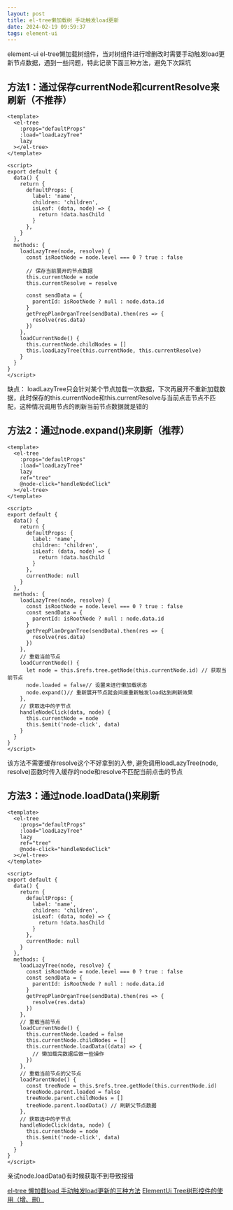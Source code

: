 ```yaml
---
layout: post
title: el-tree懒加载树 手动触发load更新
date: 2024-02-19 09:59:37
tags: element-ui
---
```

element-ui el-tree懒加载树组件，当对树组件进行增删改时需要手动触发load更新节点数据，遇到一些问题，特此记录下面三种方法，避免下次踩坑

## 方法1：通过保存currentNode和currentResolve来刷新（不推荐）
```
<template>
  <el-tree
    :props="defaultProps"
    :load="loadLazyTree"
    lazy
  ></el-tree>
</template>

<script>
export default {
  data() {
    return {
      defaultProps: {
        label: 'name',
        children: 'children',
        isLeaf: (data, node) => {
          return !data.hasChild
        }
      },
    }
  },
  methods: {
    loadLazyTree(node, resolve) {
      const isRootNode = node.level === 0 ? true : false
  
      // 保存当前展开的节点数据
      this.currentNode = node
      this.currentResolve = resolve
    
      const sendData = {
        parentId: isRootNode ? null : node.data.id
      }
      getPrepPlanOrganTree(sendData).then(res => {
        resolve(res.data)
      })
    },
    loadCurrentNode() {
      this.currentNode.childNodes = []
      this.loadLazyTree(this.currentNode, this.currentResolve)
    }
  }
}
</script>
```
缺点：
loadLazyTree只会针对某个节点加载一次数据，下次再展开不重新加载数据，此时保存的this.currentNode和this.currentResolve与当前点击节点不匹配，这种情况调用节点的刷新当前节点数据就是错的

## 方法2：通过node.expand()来刷新（推荐）

```
<template>
  <el-tree
    :props="defaultProps"
    :load="loadLazyTree"
    lazy
    ref="tree"
    @node-click="handleNodeClick"
  ></el-tree>
</template>

<script>
export default {
  data() {
    return {
      defaultProps: {
        label: 'name',
        children: 'children',
        isLeaf: (data, node) => {
          return !data.hasChild
        }
      },
      currentNode: null
    }
  },
  methods: {
    loadLazyTree(node, resolve) {
      const isRootNode = node.level === 0 ? true : false
      const sendData = {
        parentId: isRootNode ? null : node.data.id
      }
      getPrepPlanOrganTree(sendData).then(res => {
        resolve(res.data)
      })
    },
    // 重载当前节点
    loadCurrentNode() {
      let node = this.$refs.tree.getNode(this.currentNode.id) // 获取当前节点
      node.loaded = false// 设置未进行懒加载状态
      node.expand()// 重新展开节点就会间接重新触发load达到刷新效果
    },
    // 获取选中的子节点
    handleNodeClick(data, node) {
      this.currentNode = node
      this.$emit('node-click', data)
    }
  }
}
</script>
```
该方法不需要缓存resolve这个不好拿到的入参, 避免调用loadLazyTree(node, resolve)函数时传入缓存的node和resolve不匹配当前点击的节点

## 方法3：通过node.loadData()来刷新
```
<template>
  <el-tree
    :props="defaultProps"
    :load="loadLazyTree"
    lazy
    ref="tree"
    @node-click="handleNodeClick"
  ></el-tree>
</template>

<script>
export default {
  data() {
    return {
      defaultProps: {
        label: 'name',
        children: 'children',
        isLeaf: (data, node) => {
          return !data.hasChild
        }
      },
      currentNode: null
    }
  },
  methods: {
    loadLazyTree(node, resolve) {
      const isRootNode = node.level === 0 ? true : false
      const sendData = {
        parentId: isRootNode ? null : node.data.id
      }
      getPrepPlanOrganTree(sendData).then(res => {
        resolve(res.data)
      })
    },
    // 重载当前节点
    loadCurrentNode() {
      this.currentNode.loaded = false
      this.currentNode.childNodes = []
      this.currentNode.loadData((data) => {
        // 懒加载完数据后做一些操作
      })
    },
    // 重载当前节点的父节点
    loadParentNode() {
      const treeNode = this.$refs.tree.getNode(this.currentNode.id)
      treeNode.parent.loaded = false
      treeNode.parent.childNodes = []
      treeNode.parent.loadData() // 刷新父节点数据
    },
    // 获取选中的子节点
    handleNodeClick(data, node) {
      this.currentNode = node
      this.$emit('node-click', data)
    }
  }
}
</script>
```
亲试node.loadData()有时候获取不到导致报错


[el-tree 懒加载load 手动触发load更新的三种方法](https://www.jianshu.com/p/0e1d4d28104e)
[ElementUi Tree树形控件的使用（增、删）](https://www.dianjilingqu.com/190963.html) 
